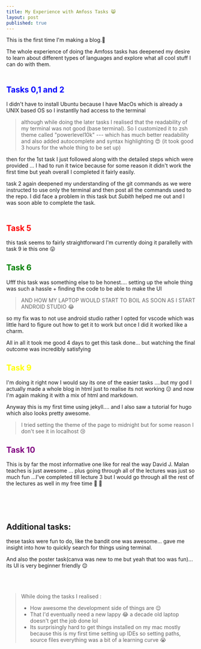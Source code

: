 ```yaml
---
title: My Experience with Amfoss Tasks 😸
layout: post
published: true
---
```

This is the first time I'm making a blog.🤩

 The whole experience of doing the Amfoss tasks has deepened my desire to learn about different types of languages and explore what all cool stuff I can do with them.
<br>
<br>
<h2 style="color:blue"> Tasks 0,1 and 2</h2>

I didn't have to install Ubuntu because I have MacOs which is already a UNIX based OS so I instantlly had access to the terminal
> although while doing the later tasks I realised that the readability of my terminal was not good (base terminal). So I customized it to zsh theme called "powerlevel10k" --- which has much better readability and also added autocomplete and syntax highlighting 😍 (it took good 3 hours for the whole thing to be set up)

then for the 1st task I just followed along with the detailed steps which were provided ... I had to run it twice because for some reason it didn't work the first time but yeah overall I completed it fairly easily.

task 2 again deepened my understanding of the git commands as we were instructed to use only the terminal and then post all the commands used to the repo. I did face a problem in this task but *Subith* helped me out and I was soon able to complete the task.
<br>
<br>
<h2 style="color:red">Task 5</h2>

this task seems to fairly straightforward I'm currently doing it parallelly with task 9 ie this one 😛 

<h2 style="color:green">Task 6</h2>

Ufff this task was something else to be honest.... setting up the whole thing was such a hassle + finding the code to be able to make the UI
> AND HOW MY LAPTOP WOULD START TO BOIL AS SOON AS I START ANDROID STUDIO 😂

so my fix was to not use android studio rather I opted for vscode which was little hard to figure out how to get it to work but once I did it worked like a charm.

All in all it took me good 4 days to get this task done... but watching the final outcome was incredibly satisfying

<h2 style="color:yellow">Task 9</h2>

I'm doing it right now I would say its one of the easier tasks ....but my god I actually made a whole blog in html just to realise its not working 😑 and now I'm again making it with a mix of html and markdown.

Anyway this is my first time using jekyll.... and I also saw a tutorial for hugo which also looks pretty awesome.
> I tried setting the theme of the page to midnight but for some reason I don't see it in localhost 😢

<h2 style="color:purple">Task 10</h2>

This is by far the most informative one like for real the way David J. Malan teaches is just awesome ... plus going through all of the lectures was just so much fun ...I've completed till lecture 3 but I would go through all the rest of the lectures as well in my free time 🤩 🤩

<br>
<br>
<br>
<h2> Additional tasks:</h2>
these tasks were fun to do, like the bandit one was awesome... gave me insight into how to quickly search for things using terminal.

And also the poster task(canva was new to me but yeah that too was fun)... its UI is very beginner friendly 😌
<br>
<br>
<br>
<br>
> While doing the tasks I realised :
>
> * How awesome the development side of things are 😌
> * That I'd eventually need a new lappy 😂  a decade old laptop doesn't get the job done lol
> * Its surprisingly hard to get things installed on my mac mostly because this is my first time setting up IDEs so setting paths, source files everything was a bit of a learning curve 😭